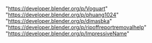 "https://developer.blender.org/p/Voguart"
"https://developer.blender.org/p/phuang1024"
"https://developer.blender.org/p/dimasbka"
"https://developer.blender.org/p/ripoffreportremovalhelp"
"https://developer.blender.org/p/ImpressiveName"
 
